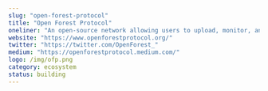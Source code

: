 ```yaml
---
slug: "open-forest-protocol"
title: "Open Forest Protocol"
oneliner: "An open-source network allowing users to upload, monitor, and verify reforestation projects around the world."
website: "https://www.openforestprotocol.org/"
twitter: "https://twitter.com/OpenForest_"
medium: "https://openforestprotocol.medium.com/"
logo: /img/ofp.png
category: ecosystem
status: building
---
```

